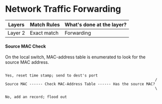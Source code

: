 # Network Traffic Forwarding
 Layers | Match Rules         | What's done at the layer? |
--------|---------------------|---------------------------|
Layer 2 | Exact match         | Forwarding                |

#### Source MAC Check

On the local switch, MAC-address table is enumerated to look for the source MAC address.
```
                                                                      Yes, reset time stamp; send to dest's port
                                                                    /
Source MAC ------ Check MAC-Address Table ------ Has the source MAC?
                                                                    \
                                                                      No, add an record; flood out

```
